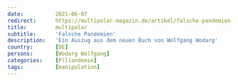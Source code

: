 ```yaml
---
date:          2021-06-07
redirect:      https://multipolar-magazin.de/artikel/falsche-pandemien
title:         multipolar
subtitle:      'Falsche Pandemien'
description:   'Ein Auszug aus dem neuen Buch von Wolfgang Wodarg'
country:       [DE]
persons:       [Wodarg Wolfgang]
categories:    [P(l)andemie]
tags:          [manipulation]
---
```

